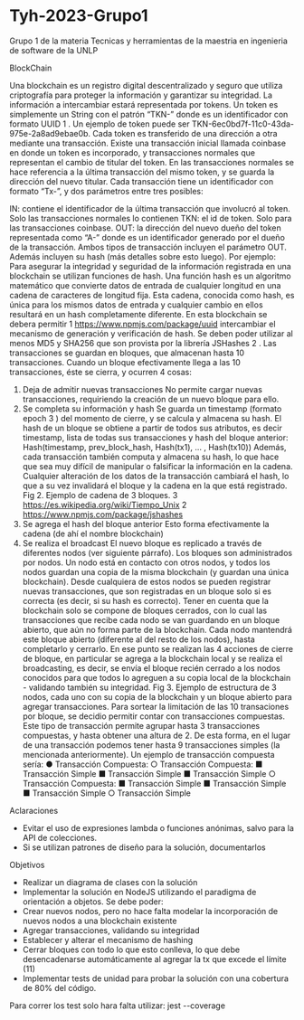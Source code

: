 # Tyh-2023-Grupo1
Grupo 1 de la materia Tecnicas y herramientas de la maestria en ingenieria de software de la UNLP

BlockChain

Una blockchain es un registro digital descentralizado y seguro que utiliza criptografía para proteger la información y garantizar su integridad. La información a intercambiar estará representada por tokens. Un token es simplemente un String con el patrón “TKN-” donde es un identificador con formato UUID 1 . Un ejemplo de token puede ser TKN-6ec0bd7f-11c0-43da-975e-2a8ad9ebae0b. Cada token es transferido de una dirección a otra mediante una transacción. Existe una transacción inicial llamada coinbase en donde un token es incorporado, y transacciones normales que representan el cambio de titular del token. En las transacciones normales se hace referencia a la última transacción del mismo token, y se guarda la dirección del nuevo titular. Cada transacción tiene un identificador con formato “Tx-”, y dos parámetros entre tres posibles:

IN: contiene el identificador de la última transacción que involucró al token. Solo las transacciones normales lo contienen
TKN: el id de token. Solo para las transacciones coinbase.
OUT: la dirección del nuevo dueño del token representada como “A-” donde es un identificador generado por el dueño de la transacción. Ambos tipos de transacción incluyen el parámetro OUT. Además incluyen su hash (más detalles sobre esto luego). Por ejemplo: Para asegurar la integridad y seguridad de la información registrada en una blockchain se utilizan funciones de hash. Una función hash es un algoritmo matemático que convierte datos de entrada de cualquier longitud en una cadena de caracteres de longitud fija. Esta cadena, conocida como hash, es única para los mismos datos de entrada y cualquier cambio en ellos resultará en un hash completamente diferente. En esta blockchain se debera permitir 1 https://www.npmjs.com/package/uuid intercambiar el mecanismo de generación y verificación de hash. Se deben poder utilizar al menos MD5 y SHA256 que son provista por la librería JSHashes 2 . Las transacciones se guardan en bloques, que almacenan hasta 10 transacciones. Cuando un bloque efectivamente llega a las 10 transacciones, éste se cierra, y ocurren 4 cosas:

1. Deja de admitir nuevas transacciones No permite cargar nuevas transacciones, requiriendo la creación de un nuevo bloque para ello.
2. Se completa su información y hash Se guarda un timestamp (formato epoch 3 ) del momento de cierre, y se calcula y almacena su hash. El hash de un bloque se obtiene a partir de todos sus atributos, es decir timestamp, lista de todas sus transacciones y hash del bloque anterior: Hash(timestamp, prev_block_hash, Hash(tx1), ... , Hash(tx10)) Además, cada transacción también computa y almacena su hash, lo que hace que sea muy difícil de manipular o falsificar la información en la cadena. Cualquier alteración de los datos de la transacción cambiará el hash, lo que a su vez invalidará el bloque y la cadena en la que está registrado. Fig 2. Ejemplo de cadena de 3 bloques. 3 https://es.wikipedia.org/wiki/Tiempo_Unix 2 https://www.npmjs.com/package/jshashes
3. Se agrega el hash del bloque anterior Esto forma efectivamente la cadena (de ahí el nombre blockchain)
4. Se realiza el broadcast El nuevo bloque es replicado a través de diferentes nodos (ver siguiente párrafo). Los bloques son administrados por nodos. Un nodo está en contacto con otros nodos, y todos los nodos guardan una copia de la misma blockchain (y guardan una única blockchain). Desde cualquiera de estos nodos se pueden registrar nuevas transacciones, que son registradas en un bloque solo si es correcta (es decir, si su hash es correcto). Tener en cuenta que la blockchain solo se compone de bloques cerrados, con lo cual las transacciones que recibe cada nodo se van guardando en un bloque abierto, que aún no forma parte de la blockchain. Cada nodo mantendrá este bloque abierto (diferente al del resto de los nodos), hasta completarlo y cerrarlo. En ese punto se realizan las 4 acciones de cierre de bloque, en particular se agrega a la blockchain local y se realiza el broadcasting, es decir, se envía el bloque recién cerrado a los nodos conocidos para que todos lo agreguen a su copia local de la blockchain - validando también su integridad. Fig 3. Ejemplo de estructura de 3 nodos, cada uno con su copia de la blockchain y un bloque abierto para agregar transacciones. Para sortear la limitación de las 10 transaciones por bloque, se decidio permitir contar con transacciones compuestas. Este tipo de transacción permite agrupar hasta 3 transacciones compuestas, y hasta obtener una altura de 2. De esta forma, en el lugar de una transacción podemos tener hasta 9 transacciones simples (la mencionada anteriormente). 
Un ejemplo de transacción compuesta sería: 
● Transacción Compuesta: 
○ Transacción Compuesta: 
■ Transacción Simple 
■ Transacción Simple 
■ Transacción Simple 
○ Transacción Compuesta: 
■ Transacción Simple 
■ Transacción Simple 
■ Transacción Simple 
○ Transacción Simple

Aclaraciones

- Evitar el uso de expresiones lambda o funciones anónimas, salvo para la API de colecciones.
- Si se utilizan patrones de diseño para la solución, documentarlos

Objetivos
- Realizar un diagrama de clases con la solución
- Implementar la solución en NodeJS utilizando el paradigma de orientación a objetos. Se debe poder:
- Crear nuevos nodos, pero no hace falta modelar la incorporación de nuevos nodos a una blockchain existente
- Agregar transacciones, validando su integridad
- Establecer y alterar el mecanismo de hashing
- Cerrar bloques con todo lo que esto conlleva, lo que debe desencadenarse automáticamente al agregar la tx que excede el límite (11)
- Implementar tests de unidad para probar la solución con una cobertura de 80% del código.


Para correr los test solo hara falta utilizar: jest --coverage
